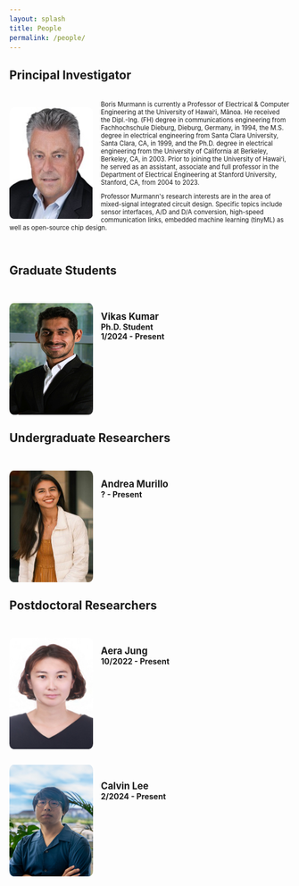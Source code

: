 ```yaml
---
layout: splash
title: People
permalink: /people/
---
```


<style>
img{
    clear: left;
    float: left;
    margin-top: 2em;
    margin-right: 1em;
    border-radius: 5%;
}
</style>

<!-- Start the most important person -->
## Principal Investigator
<img src="/assets/images/people/boris_murmann.jpg" width="150" height="200">
<p style="padding-top: 0.1em;"></p>
<p style="font-size: 0.8em;"> Boris Murmann is currently a Professor of Electrical & Computer Engineering at the University of Hawaiʻi, Mānoa. 
He received the Dipl.-Ing. (FH) degree in communications engineering from Fachhochschule Dieburg, Dieburg, Germany, in 1994, the M.S. degree in electrical engineering from Santa Clara University, Santa Clara, CA, in 1999, and the Ph.D. degree in electrical engineering from the University of California at Berkeley, Berkeley, CA, in 2003. Prior to joining the University of Hawaiʻi, he served as an assistant, associate and full professor in the Department of Electrical Engineering at Stanford University, Stanford, CA, from 2004 to 2023.</p>
<p style="font-size: 0.8em;"> Professor Murmann's research interests are in the area of mixed-signal integrated circuit design. Specific topics include sensor interfaces, A/D and D/A conversion, high-speed communication links, embedded machine learning (tinyML) as well as open-source chip design.</p>
<br style="clear:both" />
<!-- Finished a person -->

## Graduate Students

<!-- Start a person -->
<img src="/assets/images/people/vikas_kumar.jpg" width="150" height="200">
<p style="padding-top: 2em;"></p>
<span style="font-weight: bold; font-size: 1.2em;"> Vikas Kumar </span><br>
<span style="font-weight: bold; font-size: 1.0em;"> Ph.D. Student </span><br>
<span style="font-weight: bold; font-size: 1.0em;"> 1/2024 - Present </span>
<br style="clear:both" />
<!-- Finished a person -->

## Undergraduate Researchers

<!-- Start a person -->
<img src="/assets/images/people/andrea_murillo.jpg" width="150" height="200">
<p style="padding-top: 2em;"></p>
<span style="font-weight: bold; font-size: 1.2em;"> Andrea Murillo </span><br>
<span style="font-weight: bold; font-size: 1.0em;"> ? - Present </span>
<br style="clear:both" />
<!-- Finished a person -->

## Postdoctoral Researchers

<!-- Start a person - Extra function to toggle picture on click --> 
<img alt="" src="/assets/images/people/aera_jung0.jpg" width="150" height="200" id="imgClickAndChange" onclick="changeImage()"   />
<script language="javascript">
    var imgTag = 0;
    function changeImage() {
        imgTag = (++imgTag % 2);
        document.getElementById("imgClickAndChange").src = "/assets/images/people/aera_jung"+imgTag+".jpg";
    }
</script>
<p style="padding-top: 2em;"></p>
<span style="font-weight: bold; font-size: 1.2em;"> Aera Jung </span><br>
<span style="font-weight: bold; font-size: 1.0em;"> 10/2022 - Present </span>
<br style="clear:both" />
<!-- Finished a person -->

<!-- Start a person -->
<img src="/assets/images/people/calvin_lee.jpg" width="150" height="200">
<p style="padding-top: 2em;"></p>
<span style="font-weight: bold; font-size: 1.2em;"> Calvin Lee </span><br>
<span style="font-weight: bold; font-size: 1.0em;"> 2/2024 - Present </span>
<br style="clear:both" />
<!-- Finished a person -->